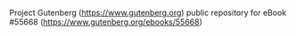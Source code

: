 Project Gutenberg (https://www.gutenberg.org) public repository for
eBook #55668 (https://www.gutenberg.org/ebooks/55668)
